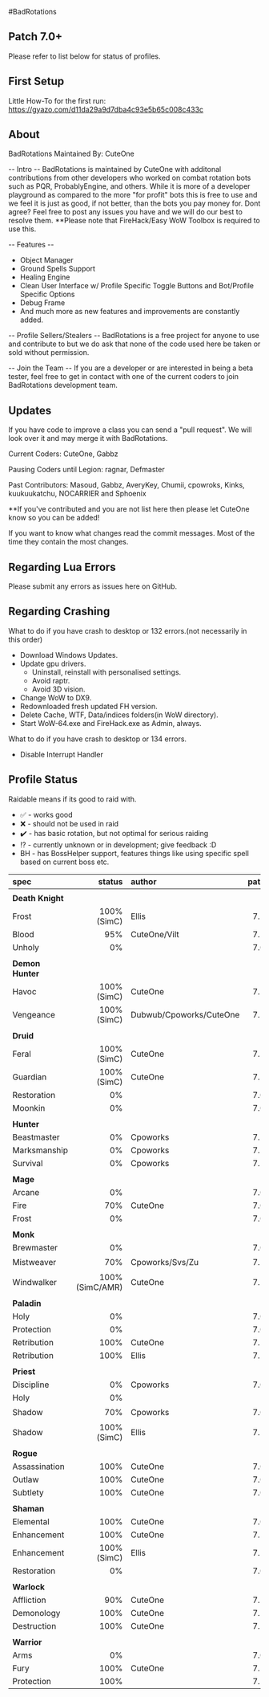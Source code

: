 #BadRotations

## Patch 7.0+

Please refer to list below for status of profiles.


## First Setup

Little How-To for the first run: https://gyazo.com/d11da29a9d7dba4c93e5b65c008c433c

## About 
BadRotations
Maintained By: CuteOne

-- Intro --
BadRotations is maintained by CuteOne with additonal contributions from other developers who worked on combat rotation bots such as PQR, ProbablyEngine, and others. 
While it is more of a developer playground as compared to the more "for profit" bots this is free to use and we feel it is just as good, if not better, than the bots you pay money for. 
Dont agree? Feel free to post any issues you have and we will do our best to resolve them. **Please note that FireHack/Easy WoW Toolbox is required to use this.

-- Features --
- Object Manager
- Ground Spells Support 
- Healing Engine
- Clean User Interface w/ Profile Specific Toggle Buttons and Bot/Profile Specific Options
- Debug Frame
- And much more as new features and improvements are constantly added.

-- Profile Sellers/Stealers -- 
BadRotations is a free project for anyone to use and contribute to but we do ask that none of the code used here be taken or sold without permission.

-- Join the Team --
If you are a developer or are interested in being a beta tester, feel free to get in contact with one of the current coders to join BadRotations development team.

## Updates
If you have code to improve a class you can send a "pull request".
We will look over it and may merge it with BadRotations.

Current Coders: CuteOne, Gabbz

Pausing Coders until Legion: ragnar, Defmaster

Past Contributors: Masoud, Gabbz, AveryKey, Chumii, cpowroks, Kinks, kuukuukatchu, NOCARRIER and Sphoenix

**If you've contributed and you are not list here then please let CuteOne know so you can be added!

If you want to know what changes read the commit messages.
Most of the time they contain the most changes.

## Regarding Lua Errors
Please submit any errors as issues here on GitHub.

## Regarding Crashing
What to do if you have crash to desktop or 132 errors.(not necessarily in this order)
* Download Windows Updates.
* Update gpu drivers.
   * Uninstall, reinstall with personalised settings.
   * Avoid raptr.
   * Avoid 3D vision.
* Change WoW to DX9.
* Redownloaded fresh updated FH version.
* Delete Cache, WTF, Data/indices folders(in WoW directory).
* Start WoW-64.exe and FireHack.exe as Admin, always.

What to do if you have crash to desktop or 134 errors.
* Disable Interrupt Handler

## Profile Status

Raidable means if its good to raid with.
* :white_check_mark: - works good
* :x: - should not be used in raid
* :heavy_check_mark: - has basic rotation, but not optimal for serious raiding
* :interrobang: - currently unknown or in development; give feedback :D
* BH - has BossHelper support, features things like using specific spell based on current boss etc.

|spec |status|author|patch|raidable?|
|:----|------:|:-------|:---:|:-----:|
||||
| **Death Knight** |||
|Frost|100% (SimC)|Ellis|7.1|:interrobang:
|Blood|95%|CuteOne/Vilt|7.1|:white_check_mark:
|Unholy|0%||7.0|
||||
| **Demon Hunter** |||
|Havoc|100% (SimC)|CuteOne|7.1|:white_check_mark:
|Vengeance|100% (SimC)|Dubwub/Cpoworks/CuteOne|7.1|:white_check_mark:
||||
| **Druid** |||
|Feral|100% (SimC)|CuteOne|7.1|:white_check_mark:
|Guardian|100% (SimC)|CuteOne|7.1|:white_check_mark:
|Restoration|0%||7.0|
|Moonkin|0%||7.0|
||||
| **Hunter** |||
|Beastmaster|0%|Cpoworks|7.1|:interrobang::x:
|Marksmanship|0%|Cpoworks|7.1|:interrobang::x:
|Survival|0%|Cpoworks|7.1|:interrobang::x:
||||
| **Mage** |||
|Arcane|0%||7.0|
|Fire|70%|CuteOne|7.0|:interrobang:
|Frost|0%||7.0|
||||
| **Monk** |||
|Brewmaster|0%||7.0|
|Mistweaver|70%|Cpoworks/Svs/Zu|7.1|:heavy_check_mark:
|Windwalker|100% (SimC/AMR)|CuteOne|7.1|:white_check_mark:
||||
| **Paladin** |||
|Holy|0%||7.0|
|Protection|0%||7.0|
|Retribution|100%|CuteOne|7.1|:interrobang:
|Retribution|100%|Ellis|7.1|:white_check_mark:
||||
| **Priest** |||
|Discipline|0%|Cpoworks|7.0|:interrobang::x:
|Holy|0%|||
|Shadow|70%|Cpoworks|7.0|:heavy_check_mark:
|Shadow|100%(SimC)|Ellis|7.1|:white_check_mark:
||||
| **Rogue** |||
|Assassination|100%|CuteOne|7.0|:interrobang:
|Outlaw|100%|CuteOne|7.0|:interrobang:
|Subtlety|100%|CuteOne|7.0|:interrobang::x:
||||
| **Shaman** |||
|Elemental|100%|CuteOne|7.0|
|Enhancement|100%|CuteOne|7.1|:white_check_mark:
|Enhancement|100%(SimC)|Ellis|7.1|:white_check_mark:
|Restoration|0%||7.0|
||||
| **Warlock** |||
|Affliction|90%|CuteOne|7.1|:interrobang:
|Demonology|100%|CuteOne|7.1|:interrobang:
|Destruction|100%|CuteOne|7.1|:interrobang:
||||
| **Warrior** |||
|Arms|0%||7.0|
|Fury|100%|CuteOne|7.1|:interrobang:
|Protection|100%||7.1|:interrobang:

